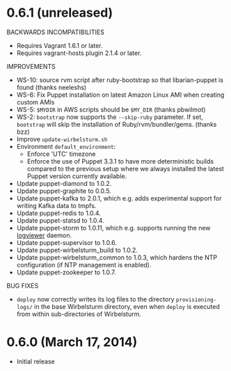 # 0.6.1 (unreleased)

BACKWARDS INCOMPATIBILITIES

* Requires Vagrant 1.6.1 or later.
* Requires vagrant-hosts plugin 2.1.4 or later.

IMPROVEMENTS

* WS-10: source rvm script after ruby-bootstrap so that libarian-puppet is found (thanks neeleshs)
* WS-6: Fix Puppet installation on latest Amazon Linux AMI when creating custom AMIs
* WS-5: `$MYDIR` in AWS scripts should be `$MY_DIR` (thanks pbwilmot)
* WS-2: `bootstrap` now supports the `--skip-ruby` parameter.  If set, `bootstrap` will skip the installation
  of Ruby/rvm/bundler/gems. (thanks bzz)
* Improve `update-wirbelsturm.sh`
* Environment `default_environment`:
    * Enforce 'UTC' timezone
    * Enforce the use of Puppet 3.3.1 to have more deterministic builds compared to the previous setup where we always
      installed the latest Puppet version currently available.
* Update puppet-diamond to 1.0.2.
* Update puppet-graphite to 0.0.5.
* Update puppet-kafka to 2.0.1, which e.g. adds experimental support for writing Kafka data to tmpfs.
* Update puppet-redis to 1.0.4.
* Update puppet-statsd to 1.0.4.
* Update puppet-storm to 1.0.11, which e.g. supports running the new
  [logviewer](http://storm.incubator.apache.org/2013/12/08/storm090-released.html) daemon.
* Update puppet-supervisor to 1.0.6.
* Update puppet-wirbelsturm_build to 1.0.2.
* Update puppet-wirbelsturm_common to 1.0.3, which hardens the NTP configuration (if NTP management is enabled).
* Update puppet-zookeeper to 1.0.7.

BUG FIXES

* `deploy` now correctly writes its log files to the directory `provisioning-logs/` in the base Wirbelsturm directory,
  even when `deploy` is executed from within sub-directories of Wirbelsturm.


# 0.6.0 (March 17, 2014)

* Initial release
